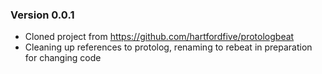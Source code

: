 
### Version 0.0.1
- Cloned project from https://github.com/hartfordfive/protologbeat
- Cleaning up references to protolog, renaming to rebeat in preparation for changing code

